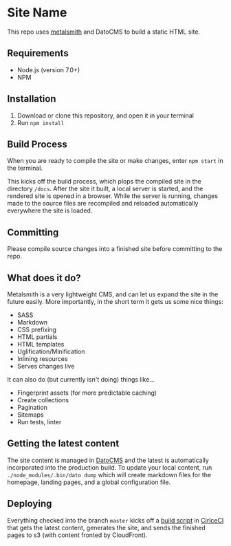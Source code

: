 # Site Name
This repo uses [metalsmith](http://www.metalsmith.io/) and DatoCMS to build a static HTML site.

## Requirements

* Node.js (version 7.0+)
* NPM

## Installation

1. Download or clone this repository, and open it in your terminal
2. Run `npm install`

## Build Process

When you are ready to compile the site or make changes, enter `npm start` in the terminal.

This kicks off the build process, which plops the compiled site in the directory `/docs`. After the site it built, a local server is started, and the rendered site is opened in a browser. While the server is running, changes made to the source files are recompiled and reloaded automatically everywhere the site is loaded.

## Committing

Please compile source changes into a finished site before committing to the repo.

## What does it do?

Metalsmith is a very lightweight CMS, and can let us expand the site in the future easily. More importantly, in the short term it gets us some nice things:

* SASS
* Markdown
* CSS prefixing
* HTML partials
* HTML templates
* Uglification/Minification
* Inlining resources
* Serves changes live

It can also do (but currently isn't doing) things like...

* Fingerprint assets (for more predictable caching)
* Create collections
* Pagination
* Sitemaps
* Run tests, linter

## Getting the latest content

The site content is managed in [DatoCMS](https://datocms.com) and the latest is automatically incorporated into the production build. To update your local content, run `./node_modules/.bin/dato dump` which will create markdown files for the homepage, landing pages, and a global configuration file.

## Deploying

Everything checked into the branch `master` kicks off a [build script](.circleci/config.yml) in [CirlceCI](https://circleci.com/) that gets the latest content, generates the site, and sends the finished pages to s3 (with content fronted by CloudFront).
